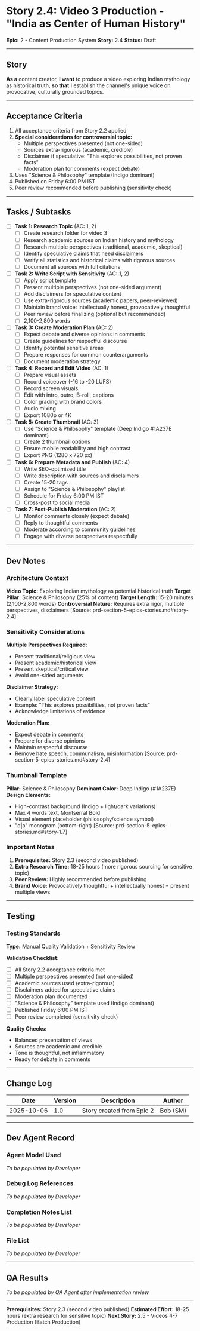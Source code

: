 # Story 2.4: Video 3 Production - "India as Center of Human History"

**Epic:** 2 - Content Production System
**Story:** 2.4
**Status:** Draft

---

## Story

**As a** content creator,
**I want** to produce a video exploring Indian mythology as historical truth,
**so that** I establish the channel's unique voice on provocative, culturally grounded topics.

---

## Acceptance Criteria

1. All acceptance criteria from Story 2.2 applied
2. **Special considerations for controversial topic:**
   - Multiple perspectives presented (not one-sided)
   - Sources extra-rigorous (academic, credible)
   - Disclaimer if speculative: "This explores possibilities, not proven facts"
   - Moderation plan for comments (expect debate)
3. Uses "Science & Philosophy" template (Indigo dominant)
4. Published on Friday 6:00 PM IST
5. Peer review recommended before publishing (sensitivity check)

---

## Tasks / Subtasks

- [ ] **Task 1: Research Topic** (AC: 1, 2)
  - [ ] Create research folder for video 3
  - [ ] Research academic sources on Indian history and mythology
  - [ ] Research multiple perspectives (traditional, academic, skeptical)
  - [ ] Identify speculative claims that need disclaimers
  - [ ] Verify all statistics and historical claims with rigorous sources
  - [ ] Document all sources with full citations

- [ ] **Task 2: Write Script with Sensitivity** (AC: 1, 2)
  - [ ] Apply script template
  - [ ] Present multiple perspectives (not one-sided argument)
  - [ ] Add disclaimers for speculative content
  - [ ] Use extra-rigorous sources (academic papers, peer-reviewed)
  - [ ] Maintain brand voice: intellectually honest, provocatively thoughtful
  - [ ] Peer review before finalizing (optional but recommended)
  - [ ] 2,100-2,800 words

- [ ] **Task 3: Create Moderation Plan** (AC: 2)
  - [ ] Expect debate and diverse opinions in comments
  - [ ] Create guidelines for respectful discourse
  - [ ] Identify potential sensitive areas
  - [ ] Prepare responses for common counterarguments
  - [ ] Document moderation strategy

- [ ] **Task 4: Record and Edit Video** (AC: 1)
  - [ ] Prepare visual assets
  - [ ] Record voiceover (-16 to -20 LUFS)
  - [ ] Record screen visuals
  - [ ] Edit with intro, outro, B-roll, captions
  - [ ] Color grading with brand colors
  - [ ] Audio mixing
  - [ ] Export 1080p or 4K

- [ ] **Task 5: Create Thumbnail** (AC: 3)
  - [ ] Use "Science & Philosophy" template (Deep Indigo #1A237E dominant)
  - [ ] Create 2 thumbnail options
  - [ ] Ensure mobile readability and high contrast
  - [ ] Export PNG (1280 x 720 px)

- [ ] **Task 6: Prepare Metadata and Publish** (AC: 4)
  - [ ] Write SEO-optimized title
  - [ ] Write description with sources and disclaimers
  - [ ] Create 15-20 tags
  - [ ] Assign to "Science & Philosophy" playlist
  - [ ] Schedule for Friday 6:00 PM IST
  - [ ] Cross-post to social media

- [ ] **Task 7: Post-Publish Moderation** (AC: 2)
  - [ ] Monitor comments closely (expect debate)
  - [ ] Reply to thoughtful comments
  - [ ] Moderate according to community guidelines
  - [ ] Engage with diverse perspectives respectfully

---

## Dev Notes

### Architecture Context

**Video Topic:** Exploring Indian mythology as potential historical truth
**Target Pillar:** Science & Philosophy (25% of content)
**Target Length:** 15-20 minutes (2,100-2,800 words)
**Controversial Nature:** Requires extra rigor, multiple perspectives, disclaimers
[Source: prd-section-5-epics-stories.md#story-2.4]

### Sensitivity Considerations

**Multiple Perspectives Required:**
- Present traditional/religious view
- Present academic/historical view
- Present skeptical/critical view
- Avoid one-sided arguments

**Disclaimer Strategy:**
- Clearly label speculative content
- Example: "This explores possibilities, not proven facts"
- Acknowledge limitations of evidence

**Moderation Plan:**
- Expect debate in comments
- Prepare for diverse opinions
- Maintain respectful discourse
- Remove hate speech, communalism, misinformation
[Source: prd-section-5-epics-stories.md#story-2.4]

### Thumbnail Template

**Pillar:** Science & Philosophy
**Dominant Color:** Deep Indigo (#1A237E)
**Design Elements:**
- High-contrast background (Indigo + light/dark variations)
- Max 4 words text, Montserrat Bold
- Visual element placeholder (philosophy/science symbol)
- "d|a" monogram (bottom-right)
[Source: prd-section-5-epics-stories.md#story-1.7]

### Important Notes

1. **Prerequisites:** Story 2.3 (second video published)
2. **Extra Research Time:** 18-25 hours (more rigorous sourcing for sensitive topic)
3. **Peer Review:** Highly recommended before publishing
4. **Brand Voice:** Provocatively thoughtful + intellectually honest = present multiple views

---

## Testing

### Testing Standards

**Type:** Manual Quality Validation + Sensitivity Review

**Validation Checklist:**
- [ ] All Story 2.2 acceptance criteria met
- [ ] Multiple perspectives presented (not one-sided)
- [ ] Academic sources used (extra-rigorous)
- [ ] Disclaimers added for speculative claims
- [ ] Moderation plan documented
- [ ] "Science & Philosophy" template used (Indigo dominant)
- [ ] Published Friday 6:00 PM IST
- [ ] Peer review completed (sensitivity check)

**Quality Checks:**
- Balanced presentation of views
- Sources are academic and credible
- Tone is thoughtful, not inflammatory
- Ready for debate in comments

---

## Change Log

| Date | Version | Description | Author |
|------|---------|-------------|--------|
| 2025-10-06 | 1.0 | Story created from Epic 2 | Bob (SM) |

---

## Dev Agent Record

### Agent Model Used

_To be populated by Developer_

### Debug Log References

_To be populated by Developer_

### Completion Notes List

_To be populated by Developer_

### File List

_To be populated by Developer_

---

## QA Results

_To be populated by QA Agent after implementation review_

---

**Prerequisites:** Story 2.3 (second video published)
**Estimated Effort:** 18-25 hours (extra research for sensitive topic)
**Next Story:** 2.5 - Videos 4-7 Production (Batch Production)
